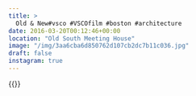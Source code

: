 ```yaml
---
title: >
  Old & New#vsco #VSCOfilm #boston #architecture
date: 2016-03-20T00:12:46+00:00
location: "Old South Meeting House"
image: "/img/3aa6cba6d850762d107cb2dc7b11c036.jpg"
draft: false
instagram: true
---
```


{{<photo src="/img/3aa6cba6d850762d107cb2dc7b11c036.jpg">}}
